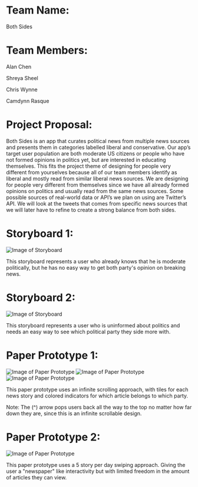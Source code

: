 # Team Name:

Both Sides

# Team Members:

Alan Chen

Shreya Sheel

Chris Wynne

Camdynn Rasque

# Project Proposal: 

Both Sides is an app that curates political news from multiple news sources and presents them in categories labelled liberal and conservative. Our app’s target user population are both  moderate US citizens or people who have not formed opinions in politics yet, but are interested in educating themselves. This fits the project theme of designing for people very different from yourselves because all of our team members identify as liberal and mostly read from similar liberal news sources. We are designing for people very different from themselves since we have all already formed opinions on politics and usually read from the same news sources. Some possible sources of real-world data or API’s we plan on using are Twitter’s API.  We will look at the tweets that comes from specific news sources that we will later have to refine to create a strong balance from both sides.

# Storyboard 1: 
![Image of Storyboard](https://github.com/CamdynR/Cogs121/blob/master/image3.jpg)

This storyboard represents a user who already knows that he is moderate politically, but he has no easy way to get both party's opinion on breaking news.


















# Storyboard 2: 
![Image of Storyboard](https://github.com/CamdynR/Cogs121/blob/master/image5.jpg)

This storyboard represents a user who is uninformed about politics and needs an easy way to see which political party they side more with.

























# Paper Prototype 1: 
![Image of Paper Prototype](https://github.com/CamdynR/Cogs121/blob/master/image6.jpg)
![Image of Paper Prototype](https://github.com/CamdynR/Cogs121/blob/master/image1.jpg)
![Image of Paper Prototype](https://github.com/CamdynR/Cogs121/blob/master/image4.jpg)

This paper prototype uses an infinite scrolling approach, with tiles for each news story and colored indicators for which article belongs to which party.









Note: The (^) arrow pops users back all the way to the top no matter how far down they are, since this is an infinite scrollable design.



# Paper Prototype 2: 
![Image of Paper Prototype](https://github.com/CamdynR/Cogs121/blob/master/image2.jpg)

This paper prototype uses a 5 story per day swiping approach. Giving the user a "newspaper" like interactivity but with limited freedom in the amount of articles they can view.

























